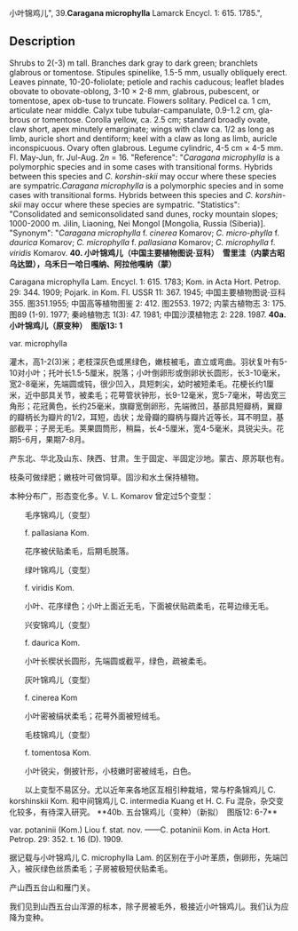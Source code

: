 小叶锦鸡儿",
39.**Caragana microphylla** Lamarck Encycl. 1: 615. 1785.",

## Description
Shrubs to 2(-3) m tall. Branches dark gray to dark green; branchlets glabrous or tomentose. Stipules spinelike, 1.5-5 mm, usually obliquely erect. Leaves pinnate, 10-20-foliolate; petiole and rachis caducous; leaflet blades obovate to obovate-oblong, 3-10 × 2-8 mm, glabrous, pubescent, or tomentose, apex ob-tuse to truncate. Flowers solitary. Pedicel ca. 1 cm, articulate near middle. Calyx tube tubular-campanulate, 0.9-1.2 cm, gla-brous or tomentose. Corolla yellow, ca. 2.5 cm; standard broadly ovate, claw short, apex minutely emarginate; wings with claw ca. 1/2 as long as limb, auricle short and dentiform; keel with a claw as long as limb, auricle inconspicuous. Ovary often glabrous. Legume cylindric, 4-5 cm × 4-5 mm. Fl. May-Jun, fr. Jul-Aug. 2*n* = 16.
  "Reference": "*Caragana microphylla* is a polymorphic species and in some cases with transitional forms. Hybrids between this species and *C. korshin-skii* may occur where these species are sympatric.*Caragana microphylla* is a polymorphic species and in some cases with transitional forms. Hybrids between this species and *C. korshin-skii* may occur where these species are sympatric.
  "Statistics": "Consolidated and semiconsolidated sand dunes, rocky mountain slopes; 1000-2000 m. Jilin, Liaoning, Nei Mongol [Mongolia, Russia (Siberia)].
  "Synonym": "*Caragana microphylla* f. *cinerea* Komarov; *C. micro-phylla* f. *daurica* Komarov; *C. microphylla* f. *pallasiana* Komarov; *C. microphylla* f. *viridis* Komarov.
**40. 小叶锦鸡儿（中国主要植物图说·豆科）　雪里洼（内蒙古昭乌达盟），乌禾日一哈日嘎纳、阿拉他嘎纳（蒙）**

Caragana microphylla Lam. Encycl. 1: 615. 1783; Kom. in Acta Hort. Petrop. 29: 344. 1909; Pojark. in Kom. Fl. USSR 11: 367. 1945; 中国主要植物图说·豆科 355. 图351.1955; 中国高等植物图鉴 2: 412. 图2553. 1972; 内蒙古植物志 3: 175. 图89 (1-9). 1977; 秦岭植物志 1(3): 47. 1981; 中国沙漠植物志 2: 228. 1987.
**40a. 小叶锦鸡儿（原变种）　图版13: 1**

var. microphylla

灌木，高1-2(3)米；老枝深灰色或黑绿色，嫩枝被毛，直立或弯曲。羽状复叶有5-10对小叶；托叶长1.5-5厘米，脱落；小叶倒卵形或倒卵状长圆形，长3-10毫米，宽2-8毫米，先端圆或钝，很少凹入，具短刺尖，幼时被短柔毛。花梗长约1厘米，近中部具关节，被柔毛；花萼管状钟形，长9-12毫米，宽5-7毫米，萼齿宽三角形；花冠黄色，长约25毫米，旗瓣宽倒卵形，先端微凹，基部具短瓣柄，翼瓣的瓣柄长为瓣片的1/2，耳短，齿状；龙骨瓣的瓣柄与瓣片近等长，耳不明显，基部截平；子房无毛。荚果圆筒形，稍扁，长4-5厘米，宽4-5毫米，具锐尖头。花期5-6月，果期7-8月。

产东北、华北及山东、陕西、甘肃。生于固定、半固定沙地。蒙古、原苏联也有。

枝条可做绿肥；嫩枝叶可做饲草。固沙和水土保持植物。

本种分布广，形态变化多。V. L. Komarov 曾定过5个变型：
<p style='text-indent:28px'>毛序锦鸡儿（变型）
<p style='text-indent:28px'>f. pallasiana Kom.
<p style='text-indent:28px'>花序被伏贴柔毛，后期毛脱落。
<p style='text-indent:28px'>绿叶锦鸡儿（变型）
<p style='text-indent:28px'>f. viridis Kom.
<p style='text-indent:28px'>小叶、花序绿色；小叶上面近无毛，下面被伏贴疏柔毛，花萼边缘无毛。
<p style='text-indent:28px'>兴安锦鸡儿（变型）
<p style='text-indent:28px'>f. daurica Kom.
<p style='text-indent:28px'>小叶长楔状长圆形，先端圆或截平，绿色，疏被柔毛。
<p style='text-indent:28px'>灰叶锦鸡儿（变型）
<p style='text-indent:28px'>f. cinerea Kom
<p style='text-indent:28px'>小叶密被绢状柔毛；花萼外面被短绒毛。
<p style='text-indent:28px'>毛枝锦鸡儿（变型）
<p style='text-indent:28px'>f. tomentosa Kom.
<p style='text-indent:28px'>小叶锐尖，倒披针形，小枝嫩时密被绒毛，白色。
<p style='text-indent:28px'>以上变型不易区分。尤以近年来各地区互相引种栽培，常与柠条锦鸡儿 C. korshinskii Kom. 和中间锦鸡儿 C. intermedia Kuang et H. C. Fu 混杂，杂交变化较多，有待深入研究。
**40b. 五台锦鸡儿（变种）（新拟）　图版12: 6-7**

var. potaninii (Kom.) Liou f. stat. nov. ——C. potaninii Kom. in Acta Hort. Petrop. 29: 352. t. 16 (D). 1909.

据记载与小叶锦鸡儿 C. microphylla Lam. 的区别在于小叶革质，倒卵形，先端凹入，被灰绿色丝质柔毛；子房被极短伏贴柔毛。

产山西五台山和雁门关。

我们见到山西五台山浑源的标本，除子房被毛外，极接近小叶锦鸡儿。我们认为应降为变种。

